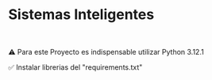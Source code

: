 <h1>Sistemas Inteligentes</h1><br>
<p>⚠️ Para este Proyecto es indispensable utilizar Python 3.12.1</p>
<p>✅ Instalar librerias del "requirements.txt"</p>

